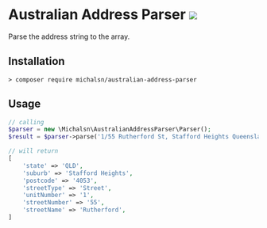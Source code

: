 # Australian Address Parser [![](https://github.com/michalsn/australian-address-parser/workflows/PHP%20Tests/badge.svg)](https://github.com/michalsn/australian-address-parser/actions?query=workflow%3A%22PHP+Tests%22)

Parse the address string to the array.

## Installation

	> composer require michalsn/australian-address-parser

## Usage

```php
// calling
$parser = new \Michalsn\AustralianAddressParser\Parser();
$result = $parser->parse('1/55 Rutherford St, Stafford Heights Queensland');

// will return 
[
	'state' => 'QLD',
	'suburb' => 'Stafford Heights',
	'postcode' => '4053',
	'streetType' => 'Street',
	'unitNumber' => '1',
	'streetNumber' => '55',
	'streetName' => 'Rutherford',
]
```